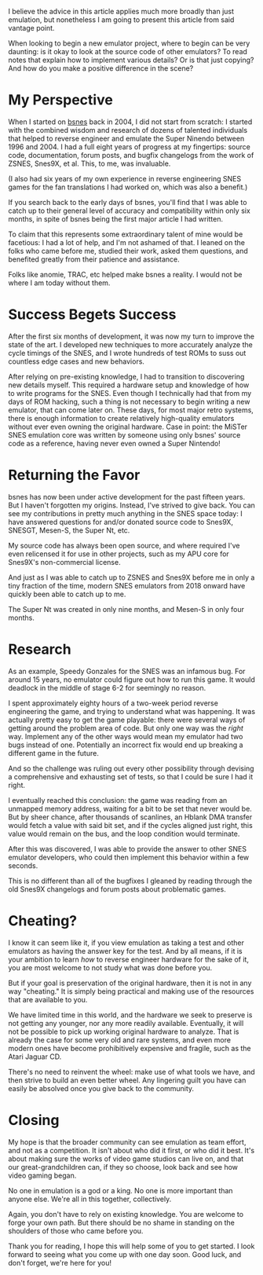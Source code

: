 I believe the advice in this article applies much more broadly than just
emulation, but nonetheless I am going to present this article from said vantage
point.

When looking to begin a new emulator project, where to begin can be very
daunting: is it okay to look at the source code of other emulators? To read
notes that explain how to implement various details? Or is that just copying?
And how do you make a positive difference in the scene?

# My Perspective

When I started on [bsnes](https://github.com/bsnes-emu/bsnes) back in 2004, I did not start from
scratch: I started with the combined wisdom and research of dozens of talented
individuals that helped to reverse engineer and emulate the Super Ninendo
between 1996 and 2004. I had a full eight years of progress at my fingertips:
source code, documentation, forum posts, and bugfix changelogs from the work of
ZSNES, Snes9X, et al. This, to me, was invaluable.

(I also had six years of my own experience in reverse engineering SNES games for
the fan translations I had worked on, which was also a benefit.)

If you search back to the early days of bsnes, you'll find that I was able to
catch up to their general level of accuracy and compatibility within only six
months, in spite of bsnes being the first major article I had written.

To claim that this represents some extraordinary talent of mine would be
facetious: I had a lot of help, and I'm not ashamed of that. I leaned on the
folks who came before me, studied their work, asked them questions, and
benefited greatly from their patience and assistance.

Folks like anomie, TRAC, etc helped make bsnes a reality. I would not be where I
am today without them.

# Success Begets Success

After the first six months of development, it was now my turn to improve the
state of the art. I developed new techniques to more accurately analyze the
cycle timings of the SNES, and I wrote hundreds of test ROMs to suss out
countless edge cases and new behaviors.

After relying on pre-existing knowledge, I had to transition to discovering new
details myself. This required a hardware setup and knowledge of how to write
programs for the SNES. Even though I technically had that from my days of ROM
hacking, such a thing is not necessary to begin writing a new emulator, that can
come later on. These days, for most major retro systems, there is enough
information to create relatively high-quality emulators without ever even owning
the original hardware. Case in point: the MiSTer SNES emulation core was written
by someone using only bsnes' source code as a reference, having never even owned
a Super Nintendo!

# Returning the Favor

bsnes has now been under active development for the past fifteen years. But I
haven't forgotten my origins. Instead, I've strived to give back. You can see my
contributions in pretty much anything in the SNES space today: I have answered
questions for and/or donated source code to Snes9X, SNESGT, Mesen-S, the Super
Nt, etc.

My source code has always been open source, and where required I've even
relicensed it for use in other projects, such as my APU core for Snes9X's
non-commercial license.

And just as I was able to catch up to ZSNES and Snes9X before me in only a tiny
fraction of the time, modern SNES emulators from 2018 onward have quickly been
able to catch up to me.

The Super Nt was created in only nine months, and Mesen-S in only four months.

# Research

As an example, Speedy Gonzales for the SNES was an infamous bug. For around 15
years, no emulator could figure out how to run this game. It would deadlock in
the middle of stage 6-2 for seemingly no reason.

I spent approximately eighty hours of a two-week period reverse engineering the
game, and trying to understand what was happening. It was actually pretty easy
to get the game playable: there were several ways of getting around the problem
area of code. But only one way was the *right* way. Implement any of the other
ways would mean my emulator had two bugs instead of one. Potentially an
incorrect fix would end up breaking a different game in the future.

And so the challenge was ruling out every other possibility through devising a
comprehensive and exhausting set of tests, so that I could be sure I had it
right.

I eventually reached this conclusion: the game was reading from an unmapped
memory address, waiting for a bit to be set that never would be. But by sheer
chance, after thousands of scanlines, an Hblank DMA transfer would fetch a value
with said bit set, and if the cycles aligned just right, this value would remain
on the bus, and the loop condition would terminate.

After this was discovered, I was able to provide the answer to other SNES
emulator developers, who could then implement this behavior within a few
seconds.

This is no different than all of the bugfixes I gleaned by reading through the
old Snes9X changelogs and forum posts about problematic games.

# Cheating?

I know it can seem like it, if you view emulation as taking a test and other
emulators as having the answer key for the test. And by all means, if it is your
ambition to learn *how* to reverse engineer hardware for the sake of it, you
are most welcome to not study what was done before you.

But if your goal is preservation of the original hardware, then it is not in any
way "cheating." It is simply being practical and making use of the resources
that are available to you.

We have limited time in this world, and the hardware we seek to preserve is not
getting any younger, nor any more readily available. Eventually, it will not be
possible to pick up working original hardware to analyze. That is already the
case for some very old and rare systems, and even more modern ones have become
prohibitively expensive and fragile, such as the Atari Jaguar CD.

There's no need to reinvent the wheel: make use of what tools we have, and then
strive to build an even better wheel. Any lingering guilt you have can easily be
absolved once you give back to the community.

# Closing

My hope is that the broader community can see emulation as team effort, and not
as a competition. It isn't about who did it first, or who did it best. It's
about making sure the works of video game studios can live on, and that our
great-grandchildren can, if they so choose, look back and see how video gaming
began.

No one in emulation is a god or a king. No one is more important than anyone
else. We're all in this together, collectively.

Again, you don't have to rely on existing knowledge. You are welcome to forge
your own path. But there should be no shame in standing on the shoulders of
those who came before you.

Thank you for reading, I hope this will help some of you to get started. I look
forward to seeing what you come up with one day soon. Good luck, and don't
forget, we're here for you!
